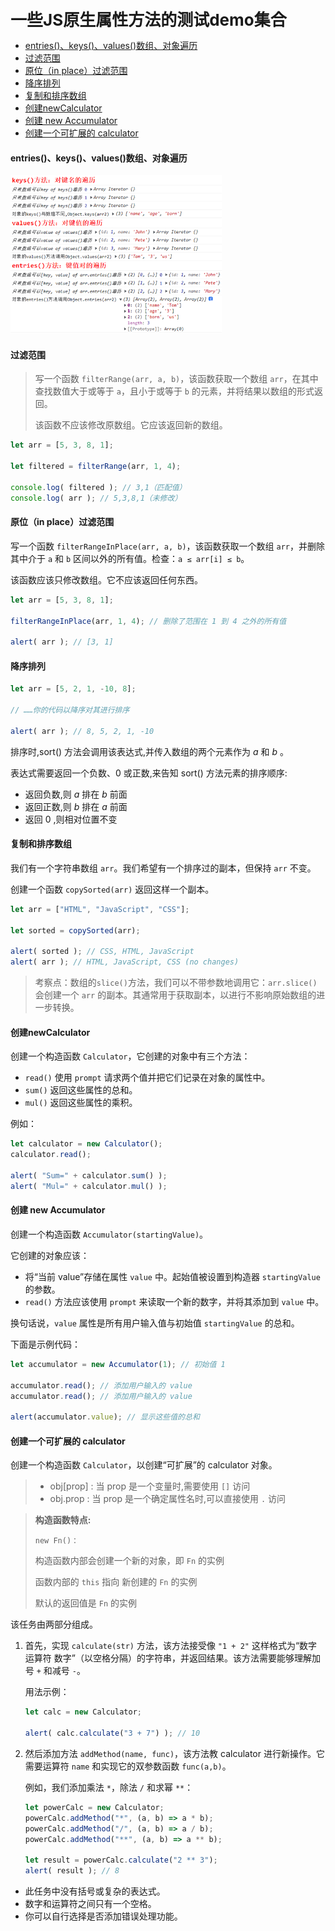 <span style="font-size:26px;font-weight:bold;">一些JS原生属性方法的测试demo集合</span>

- [entries()、keys()、values()数组、对象遍历](#entrieskeysvalues数组对象遍历)
- [过滤范围](#过滤范围)
- [原位（in place）过滤范围](#原位in-place过滤范围)
- [降序排列](#降序排列)
- [复制和排序数组](#复制和排序数组)
- [创建newCalculator](#创建newcalculator)
- [创建 new Accumulator](#创建-new-accumulator)
- [创建一个可扩展的 calculator](#创建一个可扩展的-calculator)


#### entries()、keys()、values()数组、对象遍历

<img src="./README/README/1.png" alt="1" style="max-width: 67%!important;" />

#### 过滤范围

>   写一个函数 `filterRange(arr, a, b)`，该函数获取一个数组 `arr`，在其中查找数值大于或等于 `a`，且小于或等于 `b` 的元素，并将结果以数组的形式返回。
>
>   该函数不应该修改原数组。它应该返回新的数组。

```js
let arr = [5, 3, 8, 1];

let filtered = filterRange(arr, 1, 4);

console.log( filtered ); // 3,1（匹配值）
console.log( arr ); // 5,3,8,1（未修改）
```

#### 原位（in place）过滤范围

写一个函数 `filterRangeInPlace(arr, a, b)`，该函数获取一个数组 `arr`，并删除其中介于 `a` 和 `b` 区间以外的所有值。检查：`a ≤ arr[i] ≤ b`。

该函数应该只修改数组。它不应该返回任何东西。

```js
let arr = [5, 3, 8, 1];

filterRangeInPlace(arr, 1, 4); // 删除了范围在 1 到 4 之外的所有值

alert( arr ); // [3, 1]
```

#### 降序排列

```js
let arr = [5, 2, 1, -10, 8];

// ……你的代码以降序对其进行排序

alert( arr ); // 8, 5, 2, 1, -10
```

排序时,sort() 方法会调用该表达式,并传入数组的两个元素作为 *a* 和 *b* 。

表达式需要返回一个负数、0 或正数,来告知 sort() 方法元素的排序顺序:

- 返回负数,则 *a* 排在 *b* 前面
- 返回正数,则 *b* 排在 *a* 前面
- 返回 0 ,则相对位置不变

#### 复制和排序数组

我们有一个字符串数组 `arr`。我们希望有一个排序过的副本，但保持 `arr` 不变。

创建一个函数 `copySorted(arr)` 返回这样一个副本。

```js
let arr = ["HTML", "JavaScript", "CSS"];

let sorted = copySorted(arr);

alert( sorted ); // CSS, HTML, JavaScript
alert( arr ); // HTML, JavaScript, CSS (no changes)
```

>   考察点：数组的`slice()`方法，我们可以不带参数地调用它：`arr.slice()` 会创建一个 `arr` 的副本。其通常用于获取副本，以进行不影响原始数组的进一步转换。

#### 创建newCalculator

创建一个构造函数 `Calculator`，它创建的对象中有三个方法：

-   `read()` 使用 `prompt` 请求两个值并把它们记录在对象的属性中。
-   `sum()` 返回这些属性的总和。
-   `mul()` 返回这些属性的乘积。

例如：

```js
let calculator = new Calculator();
calculator.read();

alert( "Sum=" + calculator.sum() );
alert( "Mul=" + calculator.mul() );
```

#### 创建 new Accumulator

创建一个构造函数 `Accumulator(startingValue)`。

它创建的对象应该：

-   将“当前 value”存储在属性 `value` 中。起始值被设置到构造器 `startingValue` 的参数。
-   `read()` 方法应该使用 `prompt` 来读取一个新的数字，并将其添加到 `value` 中。

换句话说，`value` 属性是所有用户输入值与初始值 `startingValue` 的总和。

下面是示例代码：

```js
let accumulator = new Accumulator(1); // 初始值 1

accumulator.read(); // 添加用户输入的 value
accumulator.read(); // 添加用户输入的 value

alert(accumulator.value); // 显示这些值的总和
```

#### 创建一个可扩展的 calculator

创建一个构造函数 `Calculator`，以创建“可扩展”的 calculator 对象。

>   -   obj[prop] : 当 prop 是一个变量时,需要使用 `[]` 访问
>   -   obj.prop : 当 prop 是一个确定属性名时,可以直接使用 `.` 访问

>   **构造函数特点:**
>
>   `new Fn()：`
>
>   构造函数内部会创建一个新的对象，即 `Fn` 的实例
>
>   函数内部的 `this` 指向 新创建的 `Fn` 的实例
>
>   默认的返回值是 `Fn` 的实例

该任务由两部分组成。

1.  首先，实现 `calculate(str)` 方法，该方法接受像 `"1 + 2"` 这样格式为“数字 运算符 数字”（以空格分隔）的字符串，并返回结果。该方法需要能够理解加号 `+` 和减号 `-`。

    用法示例：

    ```javascript
    let calc = new Calculator;

    alert( calc.calculate("3 + 7") ); // 10
    ```

2.  然后添加方法 `addMethod(name, func)`，该方法教 calculator 进行新操作。它需要运算符 `name` 和实现它的双参数函数 `func(a,b)`。

    例如，我们添加乘法 `*`，除法 `/` 和求幂 `**`：

    ```javascript
    let powerCalc = new Calculator;
    powerCalc.addMethod("*", (a, b) => a * b);
    powerCalc.addMethod("/", (a, b) => a / b);
    powerCalc.addMethod("**", (a, b) => a ** b);
    
    let result = powerCalc.calculate("2 ** 3");
    alert( result ); // 8
    ```

-   此任务中没有括号或复杂的表达式。
-   数字和运算符之间只有一个空格。
-   你可以自行选择是否添加错误处理功能。
